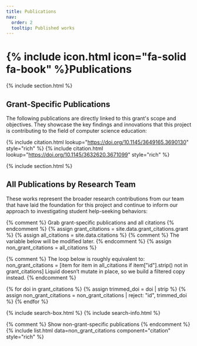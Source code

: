 ```yaml
---
title: Publications
nav:
  order: 2
  tooltip: Published works
---
```


# {% include icon.html icon="fa-solid fa-book" %}Publications

{% include section.html %}

## Grant-Specific Publications

The following publications are directly linked to this grant's scope and objectives. They showcase the key findings and innovations that this project is contributing to the field of computer science education:

{% include citation.html lookup="https://doi.org/10.1145/3649165.3690130" style="rich" %}
{% include citation.html lookup="https://doi.org/10.1145/3632620.3671099" style="rich" %}

{% include section.html %}

## All Publications by Research Team

These works represent the broader research contributions from our team that have laid the foundation for this project and continue to inform our approach to investigating student help-seeking behaviors:

{% comment %} Grab grant-specific publications and all citations {% endcomment %}
{% assign grant_citations = site.data.grant_citations.grant %}
{% assign all_citations = site.data.citations %}
{% comment %} The variable below will be modified later. {% endcomment %}
{% assign non_grant_citations = all_citations %}

{% comment %}
The loop below is roughly equivalent to:
non_grant_citations = [item for item in all_citations if item["id"].strip() not in grant_citations]
Liquid doesn’t mutate in place, so we build a filtered copy instead.
{% endcomment %}

{% for doi in grant_citations %}
  {% assign trimmed_doi = doi | strip %}
  {% assign non_grant_citations = non_grant_citations | reject: "id", trimmed_doi %}
{% endfor %}

{% include search-box.html %}
{% include search-info.html %}

{% comment %} Show non-grant-specific publications {% endcomment %}
{% include list.html data=non_grant_citations component="citation" style="rich" %}
